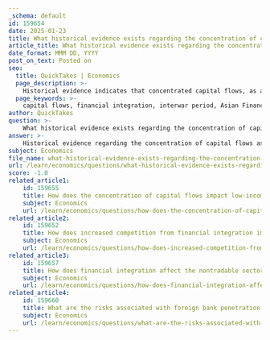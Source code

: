 ```yaml
---
_schema: default
id: 159654
date: 2025-01-23
title: What historical evidence exists regarding the concentration of capital flows as a cost of financial integration?
article_title: What historical evidence exists regarding the concentration of capital flows as a cost of financial integration?
date_format: MMM DD, YYYY
post_on_text: Posted on
seo:
  title: QuickTakes | Economics
  page_description: >-
    Historical evidence indicates that concentrated capital flows, as a cost of financial integration, lead to significant economic vulnerabilities and systemic risks, particularly for smaller or less developed nations.
  page_keywords: >-
    capital flows, financial integration, interwar period, Asian Financial Crisis, global financial crisis, economic vulnerabilities, systemic risks, emerging markets, international capital, economic disparities
author: QuickTakes
question: >-
    What historical evidence exists regarding the concentration of capital flows as a cost of financial integration?
answer: >-
    Historical evidence regarding the concentration of capital flows as a cost of financial integration can be observed through various periods and events in global finance. \n\n1. **Interwar Period (1918-1939)**: The interwar years provide a significant example of how capital flows became concentrated and the consequences that followed. After World War I, many countries sought to rebuild their economies, leading to a surge in international capital flows. However, these flows were heavily concentrated in a few countries, particularly in Europe and the United States. This concentration left smaller nations with limited access to financing, exacerbating economic disparities. The drying up of international capital flows during the Great Depression further highlighted the vulnerabilities associated with such concentration, as countries that relied on external financing faced severe economic challenges.\n\n2. **Asian Financial Crisis (1997-1998)**: The Asian Financial Crisis is another critical instance where capital flows were concentrated in a few emerging markets, particularly in Southeast Asia. Prior to the crisis, countries like Thailand, Indonesia, and South Korea experienced significant capital inflows, which led to rapid economic growth. However, when investor sentiment shifted, these countries faced massive capital outflows, leading to currency devaluations and economic turmoil. The concentration of capital flows in these markets made them particularly vulnerable to sudden stops in financing, illustrating the risks associated with financial integration.\n\n3. **Global Financial Crisis (2007-2008)**: The global financial crisis also demonstrated the concentration of capital flows, particularly in the context of advanced economies. Many financial institutions in the U.S. and Europe were heavily interconnected, leading to a situation where problems in one area quickly spread to others. The crisis revealed how concentrated capital flows could lead to systemic risks, affecting not only the countries directly involved but also the global economy as a whole.\n\n4. **Emerging Markets in the 1990s**: During the 1990s, capital inflows were heavily concentrated in a few emerging markets, such as Brazil, Mexico, and Argentina. While these inflows initially supported growth, they also led to vulnerabilities, including over-reliance on foreign capital and exposure to external shocks. When crises occurred, these countries faced significant challenges in managing their economies, highlighting the risks of concentrated capital flows.\n\nIn summary, historical evidence indicates that the concentration of capital flows as a cost of financial integration can lead to significant economic vulnerabilities, particularly for smaller or less developed nations. These instances underscore the importance of managing capital flows and ensuring a more balanced distribution to mitigate risks associated with financial integration.
subject: Economics
file_name: what-historical-evidence-exists-regarding-the-concentration-of-capital-flows-as-a-cost-of-financial-integration.md
url: /learn/economics/questions/what-historical-evidence-exists-regarding-the-concentration-of-capital-flows-as-a-cost-of-financial-integration
score: -1.0
related_article1:
    id: 159655
    title: How does the concentration of capital flows impact low-income countries?
    subject: Economics
    url: /learn/economics/questions/how-does-the-concentration-of-capital-flows-impact-lowincome-countries
related_article2:
    id: 159652
    title: How does increased competition from financial integration improve banking system efficiency?
    subject: Economics
    url: /learn/economics/questions/how-does-increased-competition-from-financial-integration-improve-banking-system-efficiency
related_article3:
    id: 159657
    title: How does financial integration affect the nontradable sector in terms of domestic capital allocation?
    subject: Economics
    url: /learn/economics/questions/how-does-financial-integration-affect-the-nontradable-sector-in-terms-of-domestic-capital-allocation
related_article4:
    id: 159660
    title: What are the risks associated with foreign bank penetration in terms of credit rationing to small firms?
    subject: Economics
    url: /learn/economics/questions/what-are-the-risks-associated-with-foreign-bank-penetration-in-terms-of-credit-rationing-to-small-firms
---
```


&nbsp;